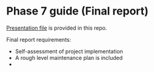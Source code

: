 # Phase 7 guide (Final report)

[Presentation file](./Presentation.pdf) is provided in this repo.


Final report requirements:

- Self-assessment of project implementation
- A rough level maintenance plan is included
- 
